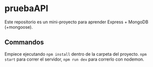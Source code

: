 # pruebaAPI

Este repositorio es un mini-proyecto para aprender Express + MongoDB (+mongoose).

## Commandos

Empiece ejecutando `npm install` dentro de la carpeta del proyecto.
`npm start` para correr el servidor,
`npm run dev` para correrlo con nodemon.
